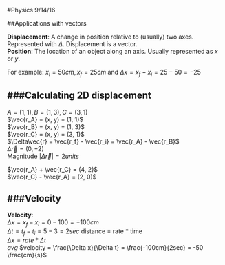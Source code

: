 #Physics 9/14/16

##Applications with vectors

**Displacement**: A change in position relative to (usually) two axes. Represented with $\Delta$. Displacement is a vector.  
**Position**: The location of an object along an axis. Usually represented as $x$ or $y$.

For example: $x_i = 50cm, x_f = 25cm$ and $\Delta x = x_f - x_i = 25 - 50 = -25$

###Calculating 2D displacement
---

$A = (1, 1), B = (1, 3), C = (3, 1)$  
$\vec{r_A} = (x, y) = (1, 1)$  
$\vec{r_B} = (x, y) = (1, 3)$  
$\vec{r_C} = (x, y) = (3, 1)$  
$\Delta\vec{r} = \vec{r_f} - \vec{r_i} = \vec{r_A} - \vec{r_B}$  
$\Delta\vec{r} = (0, -2)$  
Magnitude $|\Delta\vec{r}| = 2 units$

$\vec{r_A} + \vec{r_C} = (4, 2)$  
$\vec{r_C} - \vec{r_A} = (2, 0)$


###Velocity
---
**Velocity**:  
$\Delta x = x_f - x_i = 0 - 100 = -100cm$  
$\Delta t = t_f - t_i = 5 - 3 = 2 sec$
distance = rate $*$ time  
$\Delta x = rate * \Delta t$  
$avg$ $velocity = \frac{\Delta x}{\Delta t} = \frac{-100cm}{2sec} = -50 \frac{cm}{s}$